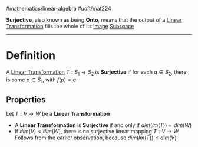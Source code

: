 #mathematics/linear-algebra 
#uoft/mat224 

**Surjective**, also known as being **Onto**, means that the output of a [Linear Transformation](../MAT223%20Notes/Linear%20Transformation.md) fills the whole of its  [Image](../MAT223%20Notes/Image.md)  [Subspace](../MAT223%20Notes/Subspace.md) 

---
# Definition
A [Linear Transformation](../MAT223%20Notes/Linear%20Transformation.md) $T: S_{1}\rightarrow S_{2}$ is **Surjective** if for each $q\in S_{2}$, there is some $p\in S_{1}$, with $f(p)=q$

## Properties
Let $T: V \rightarrow W$ be a **Linear Transformation**

- A **Linear Transformation** is **Surjective** if and only if $dim(Im(T))=dim(W)$
- If $dim(V) < dim(W)$, there is no surjective linear mapping $T:V\rightarrow W$ 
	Follows from the earlier observation, because $dim(Im(T))\leq dim(V)$ 
